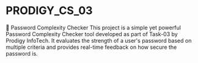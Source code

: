 # PRODIGY_CS_03
🔐 Password Complexity Checker  This project is a simple yet powerful Password Complexity Checker tool developed as part of Task-03 by Prodigy InfoTech. It evaluates the strength of a user's password based on multiple criteria and provides real-time feedback on how secure the password is.
